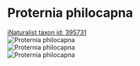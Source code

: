 
Proternia philocapna
====================
  
[iNaturalist taxon id: 395731](https://www.inaturalist.org/taxa/395731)  
![Proternia philocapna](https://inaturalist-open-data.s3.amazonaws.com/photos/249539745/medium.jpg)  
![Proternia philocapna](https://inaturalist-open-data.s3.amazonaws.com/photos/174782262/medium.jpg)  
![Proternia philocapna](https://inaturalist-open-data.s3.amazonaws.com/photos/174782267/medium.jpg)